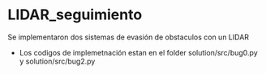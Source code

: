 # LIDAR_seguimiento
Se implementaron dos sistemas de evasión de obstaculos con un LIDAR
- Los codigos de implemetnación estan en el folder solution/src/bug0.py y solution/src/bug2.py
